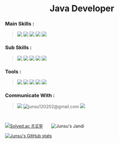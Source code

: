 # <div align="center">Java Developer</div>

### Main Skills :
> <img src="https://img.shields.io/badge/java-%23007396.svg?&style=for-the-badge&logo=Java&logoColor=white" />
> <img src="https://camo.githubusercontent.com/c5c6f5ba41163a05ef0c9aa47053749f7b2da2edaa4df9002af8345adcf8a9f0/68747470733a2f2f696d672e736869656c64732e696f2f62616467652f737072696e67626f6f742d3644423333463f7374796c653d666f722d7468652d6261646765266c6f676f3d737072696e67626f6f74266c6f676f436f6c6f723d7768697465">
> <img src="https://img.shields.io/badge/hibernate-59666C?style=for-the-badge&logo=hibernate&logoColor=white">
> <img src="https://img.shields.io/badge/mysql-%234479A1.svg?&style=for-the-badge&logo=mysql&logoColor=white" />
> <img src="https://img.shields.io/badge/amazonaws-232F3E?style=for-the-badge&logo=amazonaws&logoColor=white">



### Sub Skills :
> <img src="https://img.shields.io/badge/render-000000.svg?&style=for-the-badge&logo=render&logoColor=white" />
> <img src="https://img.shields.io/badge/docker-%232496ED.svg?&style=for-the-badge&logo=docker&logoColor=white" />
> <img src="https://img.shields.io/badge/redis-%23DC382D.svg?&style=for-the-badge&logo=redis&logoColor=white" />
> <img src="https://img.shields.io/badge/firebase-%23FFCA28.svg?&style=for-the-badge&logo=firebase&logoColor=black" />
> <img src="https://img.shields.io/badge/R-276DC3.svg?&style=for-the-badge&logo=R&logoColor=white" />



### Tools :
> <img src="https://img.shields.io/badge/intellij%20idea-%23000000.svg?&style=for-the-badge&logo=intellij%20idea&logoColor=white" />
> <img src="https://img.shields.io/badge/eclipse%20ide-%232C2255.svg?&style=for-the-badge&logo=eclipse%20ide&logoColor=white" />
> <img src="https://img.shields.io/badge/jira-%230052CC.svg?&style=for-the-badge&logo=jira&logoColor=white" />
> <img src="https://img.shields.io/badge/Postman-FF6C37.svg?&style=for-the-badge&logo=Postman&logoColor=white" />
> <img src="https://img.shields.io/badge/notion-%23000000.svg?&style=for-the-badge&logo=notion&logoColor=white" />



### Communicate With :
> <a href="https://jundyu.tistory.com/" title="블로그 둘러보기"><img src="https://img.shields.io/badge/Tistory-000000.svg?&style=for-the-badge&logo=tistory&logoColor=white"/></a>
> <img src="https://img.shields.io/badge/gmail-%23EA4335.svg?&style=for-the-badge&logo=gmail&logoColor=white" title="junsu120202@gmail.com"/>
> <img src="https://img.shields.io/badge/slack-%234A154B.svg?&style=for-the-badge&logo=slack&logoColor=white"/>

<br/>

[![Solved.ac
프로필](http://mazassumnida.wtf/api/generate_badge?boj=junsu0825)](https://solved.ac/junsu0825)&nbsp;&nbsp;&nbsp;&nbsp;&nbsp;&nbsp;&nbsp;![Junsu's Jandi](http://mazandi.herokuapp.com/api?handle=junsu0825&theme=warm)

[![Junsu's GitHub stats](https://github-readme-stats.vercel.app/api?username=jueunseuk&show_icons=true&theme=dracula)](https://github.com/anuraghazra/github-readme-stats)
